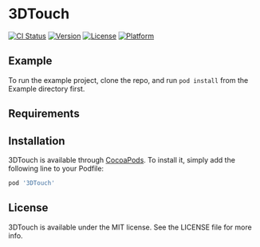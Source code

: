 # 3DTouch

[![CI Status](https://img.shields.io/travis/LiuSky/3DTouch.svg?style=flat)](https://travis-ci.org/LiuSky/3DTouch)
[![Version](https://img.shields.io/cocoapods/v/3DTouch.svg?style=flat)](https://cocoapods.org/pods/3DTouch)
[![License](https://img.shields.io/cocoapods/l/3DTouch.svg?style=flat)](https://cocoapods.org/pods/3DTouch)
[![Platform](https://img.shields.io/cocoapods/p/3DTouch.svg?style=flat)](https://cocoapods.org/pods/3DTouch)

## Example

To run the example project, clone the repo, and run `pod install` from the Example directory first.

## Requirements

## Installation

3DTouch is available through [CocoaPods](https://cocoapods.org). To install
it, simply add the following line to your Podfile:

```ruby
pod '3DTouch'
```

## License

3DTouch is available under the MIT license. See the LICENSE file for more info.
